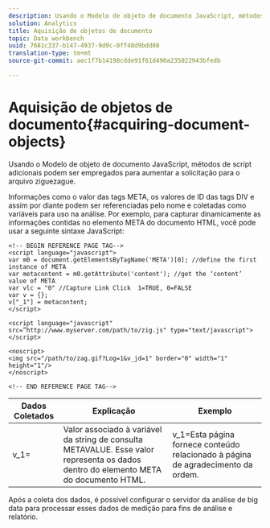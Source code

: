 ```yaml
---
description: Usando o Modelo de objeto de documento JavaScript, métodos de script adicionais podem ser empregados para aumentar a solicitação para o arquivo ziguezague.
solution: Analytics
title: Aquisição de objetos de documento
topic: Data workbench
uuid: 7681c337-b147-4937-9d9c-0ff48d9bdd00
translation-type: tm+mt
source-git-commit: aec1f7b14198cdde91f61d490a235022943bfedb

---
```



# Aquisição de objetos de documento{#acquiring-document-objects}

Usando o Modelo de objeto de documento JavaScript, métodos de script adicionais podem ser empregados para aumentar a solicitação para o arquivo ziguezague.

Informações como o valor das tags META, os valores de ID das tags DIV e assim por diante podem ser referenciadas pelo nome e coletadas como variáveis para uso na análise. Por exemplo, para capturar dinamicamente as informações contidas no elemento META do documento HTML, você pode usar a seguinte sintaxe JavaScript:

```
<!-- BEGIN REFERENCE PAGE TAG--> 
<script language="javascript"> 
var m0 = document.getElementsByTagName('META')[0]; //define the first instance of META 
var metacontent = m0.getAttribute('content'); //get the ‘content’ value of META 
var vlc = "0" //Capture Link Click  1=TRUE, 0=FALSE 
var v = {}; 
v["_1"] = metacontent; 
</script> 
 
<script language="javascript" src=”http://www.myserver.com/path/to/zig.js" type="text/javascript"></script> 
 
<noscript> 
<img src="/path/to/zag.gif?Log=1&v_jd=1" border="0" width="1" height="1"/> 
</noscript> 
 
<!-- END REFERENCE PAGE TAG-->
```

| Dados Coletados | Explicação | Exemplo |
|---|---|---|
| v_1= | Valor associado à variável da string de consulta METAVALUE. Esse valor representa os dados dentro do elemento META do documento HTML. | v_1=Esta página fornece conteúdo relacionado à página de agradecimento da ordem. |

Após a coleta dos dados, é possível configurar o servidor da análise de big data para processar esses dados de medição para fins de análise e relatório.
